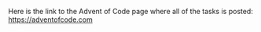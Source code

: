 Here is the link to the Advent of Code page where all of the tasks is posted: https://adventofcode.com
